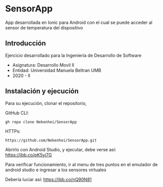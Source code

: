 # SensorApp

App desarrollada en Ionic para Android con el cual se puede acceder al 
sensor de temperatura del dispositivo

## Introducción

Ejercicio desarrollado para la Ingeniería de Desarrollo de Software
* Asignatura: Desarrollo Movil II
* Entidad: Universidad Manuela Beltran UMB
* 2020 - II

## Instalación y ejecución

Para su ejecución, clonar el repositorio,

GitHub CLI:
```
gh repo clone Nekenhei/SensorApp
```

HTTPs:
```
https://github.com/Nekenhei/SensorApp.git
```

Abrirlo con Android Studio, y ejecutar, debe verse así: https://ibb.co/pK5yj7G

Para verificar funcionamiento, ir al menu de tres puntos en el emulador de android studio e ingresar a los sensores virtuales

Debería luciar así: https://ibb.co/nQ90N81





